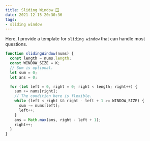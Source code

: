 ```yaml
---
title: Sliding Window 🪟
date: 2021-12-15 20:30:36
tags:
- sliding window
---
```


Here, I provide a template for `sliding window` that can handle most questions.

```javascript
function slidingWindow(nums) {
  const length = nums.length;
  const WINDOW_SIZE = K;
  // Sum is optional. 
  let sum = 0; 
  let ans = 0;

  for (let left = 0, right = 0; right < length; right++) {
    sum += nums[right];
    // The condition here is flexible.
    while (left < right && right - left + 1 >= WINDOW_SIZE) {
      sum -= nums[left];
      left++;
    }
    ans = Math.max(ans, right - left + 1);
    right++;
  }
}
```